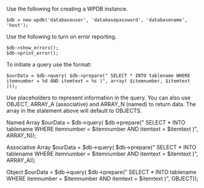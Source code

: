 Use the following for creating a WPDB instance.

    $db = new wpdb('databaseuser', 'databasepassword', 'databasename', 'host');

Use the following to turn on error reporting.

    $db->show_errors();
    $db->print_error();

To initiate a query use the format:

    $ourData = $db->query( $db->prepare(" SELECT * INTO tablename WHERE itemnumber = %d AND itemtext = %s )", array( $itemnumber, $itemtext )));

Use placeholders to represent information in the query. You can also use OBJECT, ARRAY_A (associative) and ARRAY_N (named) to return data. The array in the statement above will default to OBJECTS.

Named Array
    $ourData = $db->query( $db->prepare(" SELECT * INTO tablename WHERE itemnumber = $itemnumber AND itemtext = $itemtext )", ARRAY_N));

Associative Array
    $ourData = $db->query( $db->prepare(" SELECT * INTO tablename WHERE itemnumber = $itemnumber AND itemtext = $itemtext )", ARRAY_A));

Object
    $ourData = $db->query( $db->prepare(" SELECT * INTO tablename WHERE itemnumber = $itemnumber AND itemtext = $itemtext )", OBJECT));